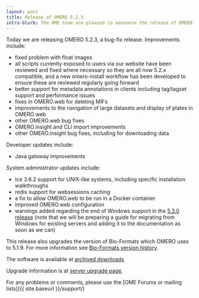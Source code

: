 ```yaml
---
layout: post
title: Release of OMERO 5.2.3
intro-blurb: The OME team are pleased to announce the release of OMERO 5.2.3
---
```

Today we are releasing OMERO 5.2.3, a bug-fix release. Improvements include:

-  fixed problem with float images
-  all scripts currently exposed to users via our website have been reviewed and fixed where necessary so they are all now 5.2.x compatible, and a new omero-install workflow has been developed to ensure these are reviewed regularly going forward
-  better support for metadata annotations in clients including tag/tagset support and performance issues
-  fixes in OMERO.web for deleting MIFs
-  improvements to the navigation of large datasets and display of plates in OMERO.web
-  other OMERO.web bug fixes
-  OMERO.insight and CLI import improvements
-  other OMERO.insight bug fixes, including for downloading data

Developer updates include:
 
-  Java gateway improvements

System administrator updates include:
 
-  Ice 3.6.2 support for UNIX-like systems, including specific installation walkthroughs
-  redis support for websessions caching
-  a fix to allow OMERO.web to be run in a Docker container
-  improved OMERO.web configuration
-  warnings added regarding the end of Windows support in the [5.3.0 release](http://blog.openmicroscopy.org/tech-issues/future-plans/deployment/2016/03/22/windows-support/) (note that we will be preparing a guide for migrating from Windows for existing servers and adding it to the documentation as soon as we can)

This release also upgrades the version of Bio-Formats which OMERO uses to
5.1.9. For more information see [Bio-Formats version history](https://www.openmicroscopy.org/site/support/bio-formats5.1/about/whats-new.html).

The software is available at
[archived downloads](http://downloads.openmicroscopy.org/omero/5.2.3/)

Upgrade information is at [server upgrade page](https://docs.openmicroscopy.org/omero/5.2.3/sysadmins/server-upgrade.html).

For any problems or comments, please use the [OME Forums or mailing lists]({{ site.baseurl }}/support/)

